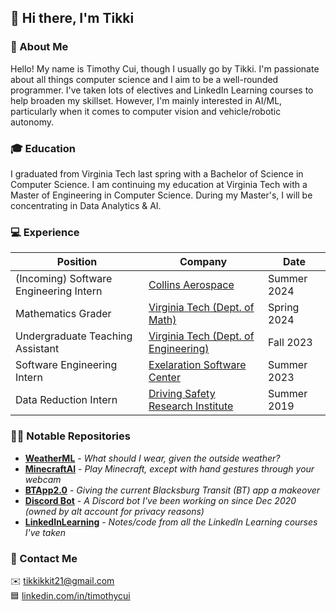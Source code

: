 ## 👋 Hi there, I'm Tikki

### 📗 About Me
Hello! My name is Timothy Cui, though I usually go by Tikki. I'm passionate
about all things computer science and I aim to be a well-rounded programmer.
I've taken lots of electives and LinkedIn Learning courses to help broaden my
skillset. However, I'm mainly interested in AI/ML, particularly when it comes to
computer vision and vehicle/robotic autonomy.

### 🎓 Education
I graduated from Virginia Tech last spring with a Bachelor of Science in
Computer Science. I am continuing my education at Virginia Tech with a Master of
Engineering in Computer Science. During my Master's, I will be concentrating in
Data Analytics & AI.

### 💻 Experience
| Position                               | Company                                                      | Date        |
| -------------------------------------- | ------------------------------------------------------------ | ----------- |
| (Incoming) Software Engineering Intern | [Collins Aerospace](https://www.collinsaerospace.com/)       | Summer 2024 |
| Mathematics Grader                     | [Virginia Tech (Dept. of Math)](https://math.vt.edu/)        | Spring 2024 |
| Undergraduate Teaching Assistant       | [Virginia Tech (Dept. of Engineering)](https://eng.vt.edu/)  | Fall 2023   |
| Software Engineering Intern            | [Exelaration Software Center](https://exelaration.com/)      | Summer 2023 |
| Data Reduction Intern                  | [Driving Safety Research Institute](https://dsri.uiowa.edu/) | Summer 2019 |

### 👨‍💻 Notable Repositories
- [**WeatherML**](https://github.com/tikkikkit21/WeatherML) -
  *What should I wear, given the outside weather?*
- [**MinecraftAI**](https://github.com/tikkikkit21/MinecraftAI) -
  *Play Minecraft, except with hand gestures through your webcam*
- [**BTApp2.0**](https://github.com/tikkikkit21/BTApp2.0) -
  *Giving the current Blacksburg Transit (BT) app a makeover*
- [**Discord Bot**](https://github.com/JadeJaguar17/RebirthRusher) -
  *A Discord bot I've been working on since Dec 2020 (owned by alt account for
  privacy reasons)*
- [**LinkedInLearning**](https://github.com/tikkikkit21/LinkedInLearning) -
  *Notes/code from all the LinkedIn Learning courses I've taken*

### 💬 Contact Me
✉️ tikkikkit21@gmail.com<br>
🟦 [linkedin.com/in/timothycui](https://www.linkedin.com/in/timothycui/)
